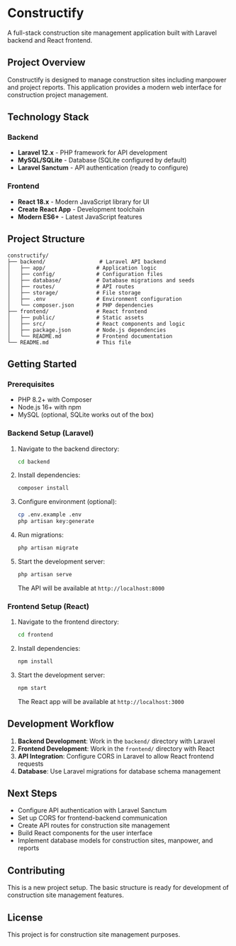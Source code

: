 # Constructify

A full-stack construction site management application built with Laravel backend and React frontend.

## Project Overview

Constructify is designed to manage construction sites including manpower and project reports. This application provides a modern web interface for construction project management.

## Technology Stack

### Backend
- **Laravel 12.x** - PHP framework for API development
- **MySQL/SQLite** - Database (SQLite configured by default)
- **Laravel Sanctum** - API authentication (ready to configure)

### Frontend
- **React 18.x** - Modern JavaScript library for UI
- **Create React App** - Development toolchain
- **Modern ES6+** - Latest JavaScript features

## Project Structure

```
constructify/
├── backend/                 # Laravel API backend
│   ├── app/                # Application logic
│   ├── config/             # Configuration files
│   ├── database/           # Database migrations and seeds
│   ├── routes/             # API routes
│   ├── storage/            # File storage
│   ├── .env                # Environment configuration
│   └── composer.json       # PHP dependencies
├── frontend/               # React frontend
│   ├── public/             # Static assets
│   ├── src/                # React components and logic
│   ├── package.json        # Node.js dependencies
│   └── README.md           # Frontend documentation
└── README.md               # This file
```

## Getting Started

### Prerequisites
- PHP 8.2+ with Composer
- Node.js 16+ with npm
- MySQL (optional, SQLite works out of the box)

### Backend Setup (Laravel)

1. Navigate to the backend directory:
   ```bash
   cd backend
   ```

2. Install dependencies:
   ```bash
   composer install
   ```

3. Configure environment (optional):
   ```bash
   cp .env.example .env
   php artisan key:generate
   ```

4. Run migrations:
   ```bash
   php artisan migrate
   ```

5. Start the development server:
   ```bash
   php artisan serve
   ```
   The API will be available at `http://localhost:8000`

### Frontend Setup (React)

1. Navigate to the frontend directory:
   ```bash
   cd frontend
   ```

2. Install dependencies:
   ```bash
   npm install
   ```

3. Start the development server:
   ```bash
   npm start
   ```
   The React app will be available at `http://localhost:3000`

## Development Workflow

1. **Backend Development**: Work in the `backend/` directory with Laravel
2. **Frontend Development**: Work in the `frontend/` directory with React
3. **API Integration**: Configure CORS in Laravel to allow React frontend requests
4. **Database**: Use Laravel migrations for database schema management

## Next Steps

- Configure API authentication with Laravel Sanctum
- Set up CORS for frontend-backend communication
- Create API routes for construction site management
- Build React components for the user interface
- Implement database models for construction sites, manpower, and reports

## Contributing

This is a new project setup. The basic structure is ready for development of construction site management features.

## License

This project is for construction site management purposes.